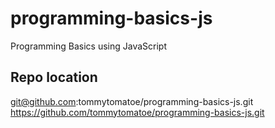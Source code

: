 # programming-basics-js
Programming Basics using JavaScript

## Repo location
git@github.com:tommytomatoe/programming-basics-js.git
https://github.com/tommytomatoe/programming-basics-js.git
